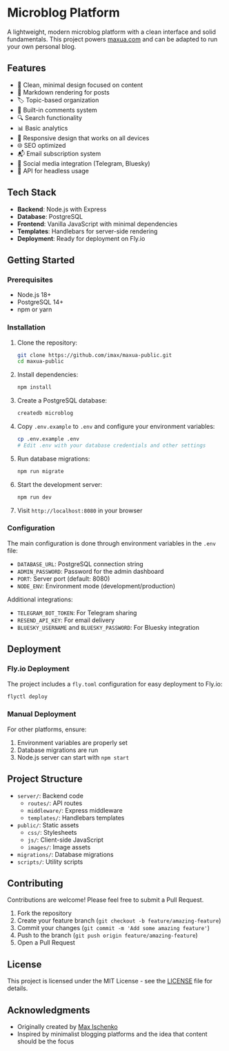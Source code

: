 # Microblog Platform

A lightweight, modern microblog platform with a clean interface and solid fundamentals. This project powers [maxua.com](https://maxua.com) and can be adapted to run your own personal blog.

## Features

- 🚀 Clean, minimal design focused on content
- 📝 Markdown rendering for posts
- 🏷️ Topic-based organization
- 💬 Built-in comments system
- 🔍 Search functionality
- 📊 Basic analytics
- 📱 Responsive design that works on all devices
- 🌐 SEO optimized
- 📬 Email subscription system
- 🔄 Social media integration (Telegram, Bluesky)
- 🔌 API for headless usage

## Tech Stack

- **Backend**: Node.js with Express
- **Database**: PostgreSQL
- **Frontend**: Vanilla JavaScript with minimal dependencies
- **Templates**: Handlebars for server-side rendering
- **Deployment**: Ready for deployment on Fly.io

## Getting Started

### Prerequisites

- Node.js 18+
- PostgreSQL 14+
- npm or yarn

### Installation

1. Clone the repository:
   ```bash
   git clone https://github.com/imax/maxua-public.git
   cd maxua-public
   ```

2. Install dependencies:
   ```bash
   npm install
   ```

3. Create a PostgreSQL database:
   ```bash
   createdb microblog
   ```

4. Copy `.env.example` to `.env` and configure your environment variables:
   ```bash
   cp .env.example .env
   # Edit .env with your database credentials and other settings
   ```

5. Run database migrations:
   ```bash
   npm run migrate
   ```

6. Start the development server:
   ```bash
   npm run dev
   ```

7. Visit `http://localhost:8080` in your browser

### Configuration

The main configuration is done through environment variables in the `.env` file:

- `DATABASE_URL`: PostgreSQL connection string
- `ADMIN_PASSWORD`: Password for the admin dashboard
- `PORT`: Server port (default: 8080)
- `NODE_ENV`: Environment mode (development/production)

Additional integrations:
- `TELEGRAM_BOT_TOKEN`: For Telegram sharing
- `RESEND_API_KEY`: For email delivery
- `BLUESKY_USERNAME` and `BLUESKY_PASSWORD`: For Bluesky integration

## Deployment

### Fly.io Deployment

The project includes a `fly.toml` configuration for easy deployment to Fly.io:

```bash
flyctl deploy
```

### Manual Deployment

For other platforms, ensure:
1. Environment variables are properly set
2. Database migrations are run
3. Node.js server can start with `npm start`

## Project Structure

- `server/`: Backend code
  - `routes/`: API routes
  - `middleware/`: Express middleware
  - `templates/`: Handlebars templates
- `public/`: Static assets
  - `css/`: Stylesheets
  - `js/`: Client-side JavaScript
  - `images/`: Image assets
- `migrations/`: Database migrations
- `scripts/`: Utility scripts

## Contributing

Contributions are welcome! Please feel free to submit a Pull Request.

1. Fork the repository
2. Create your feature branch (`git checkout -b feature/amazing-feature`)
3. Commit your changes (`git commit -m 'Add some amazing feature'`)
4. Push to the branch (`git push origin feature/amazing-feature`)
5. Open a Pull Request

## License

This project is licensed under the MIT License - see the [LICENSE](LICENSE) file for details.

## Acknowledgments

- Originally created by [Max Ischenko](https://maxua.com)
- Inspired by minimalist blogging platforms and the idea that content should be the focus
